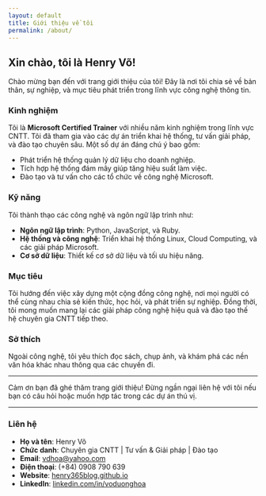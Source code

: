 ```yaml
---
layout: default
title: Giới thiệu về tôi
permalink: /about/
---
```


## Xin chào, tôi là Henry Võ!

Chào mừng bạn đến với trang giới thiệu của tôi! Đây là nơi tôi chia sẻ về bản thân, sự nghiệp, và mục tiêu phát triển trong lĩnh vực công nghệ thông tin.

### Kinh nghiệm
Tôi là **Microsoft Certified Trainer** với nhiều năm kinh nghiệm trong lĩnh vực CNTT. Tôi đã tham gia vào các dự án triển khai hệ thống, tư vấn giải pháp, và đào tạo chuyên sâu. Một số dự án đáng chú ý bao gồm:
- Phát triển hệ thống quản lý dữ liệu cho doanh nghiệp.
- Tích hợp hệ thống đám mây giúp tăng hiệu suất làm việc.
- Đào tạo và tư vấn cho các tổ chức về công nghệ Microsoft.

### Kỹ năng
Tôi thành thạo các công nghệ và ngôn ngữ lập trình như:
- **Ngôn ngữ lập trình**: Python, JavaScript, và Ruby.
- **Hệ thống và công nghệ**: Triển khai hệ thống Linux, Cloud Computing, và các giải pháp Microsoft.
- **Cơ sở dữ liệu**: Thiết kế cơ sở dữ liệu và tối ưu hiệu năng.

### Mục tiêu
Tôi hướng đến việc xây dựng một cộng đồng công nghệ, nơi mọi người có thể cùng nhau chia sẻ kiến thức, học hỏi, và phát triển sự nghiệp. Đồng thời, tôi mong muốn mang lại các giải pháp công nghệ hiệu quả và đào tạo thế hệ chuyên gia CNTT tiếp theo.

### Sở thích
Ngoài công nghệ, tôi yêu thích đọc sách, chụp ảnh, và khám phá các nền văn hóa khác nhau thông qua các chuyến đi.

---

Cảm ơn bạn đã ghé thăm trang giới thiệu! Đừng ngần ngại liên hệ với tôi nếu bạn có câu hỏi hoặc muốn hợp tác trong các dự án thú vị.

---

### **Liên hệ**
- **Họ và tên**: Henry Võ
- **Chức danh**: Chuyên gia CNTT | Tư vấn & Giải pháp | Đào tạo
- **Email**: [vdhoa@yahoo.com](mailto:vdhoa@yahoo.com)
- **Điện thoại**: (+84) 0908 790 639
- **Website**: [henry365blog.github.io](https://henry365blog.github.io)
- **LinkedIn**: [linkedin.com/in/voduonghoa](https://www.linkedin.com/in/voduonghoa/)